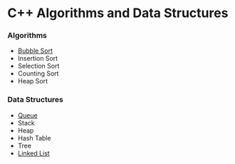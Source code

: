 # C++ Algorithms and Data Structures

### Algorithms
- [Bubble Sort](BubbleSort/README.md)
- Insertion Sort
- Selection Sort
- Counting Sort
- Heap Sort
### Data Structures
- [Queue](Queue/README.md)
- Stack
- Heap
- Hash Table
- Tree
- [Linked List](LinkedList/README.md)
